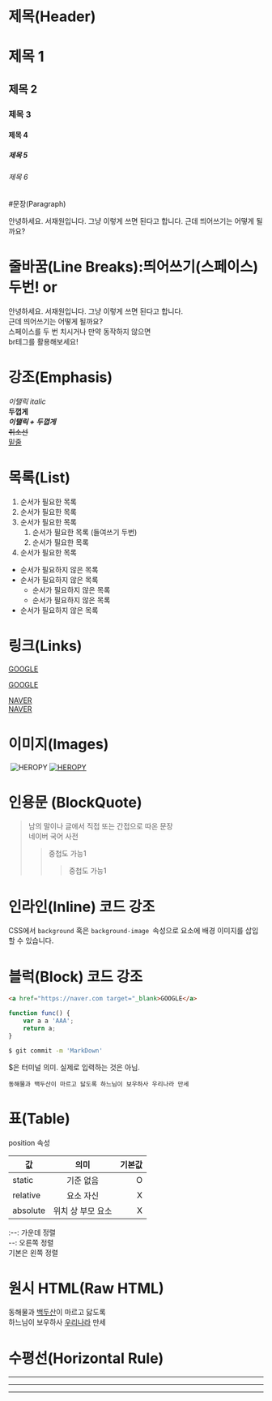# 제목(Header)

# 제목 1
## 제목 2
### 제목 3
#### 제목 4
##### 제목 5
###### 제목 6

#문장(Paragraph)

안녕하세요. 서재원입니다. 그냥 이렇게 쓰면 된다고 합니다. 
근데 띄어쓰기는 어떻게 될까요?

# 줄바꿈(Line Breaks):띄어쓰기(스페이스) 두번! or <br/>
안녕하세요. 서재원입니다. 그냥 이렇게 쓰면 된다고 합니다.  
근데 띄어쓰기는 어떻게 될까요?  
스페이스를 두 번 치시거나 만약 동작하지 않으면  <br/> br테그를 활용해보세요!

# 강조(Emphasis)

_이탤릭 italic_  
**두껍게**  
**_이탤릭 + 두껍게_**  
~~취소선~~  
<u>밑줄</u>  

# 목록(List)

1. 순서가 필요한 목록
1. 순서가 필요한 목록
1. 순서가 필요한 목록
    1. 순서가 필요한 목록 (들여쓰기 두번)
    1. 순서가 필요한 목록
1. 순서가 필요한 목록

- 순서가 필요하지 않은 목록
- 순서가 필요하지 않은 목록
    - 순서가 필요하지 않은 목록
    - 순서가 필요하지 않은 목록
- 순서가 필요하지 않은 목록

# 링크(Links)

<a href="https://google.com">GOOGLE</a>

[GOOGLE](https://google.com)

<a href="https://naver.com" title="NAVER로 이동!">NAVER</a>  
[NAVER](https://naver.com "NAVER로 이동!")

# 이미지(Images)

![]()
![HEROPY](https://heropy.blog/css/images/logo.png)
[![HEROPY](https://heropy.blog/css/images/logo.png)](https://naver.com)

# 인용문 (BlockQuote)

> 남의 말이나 글에서 직접 또는 간접으로 따온 문장  
> 네이버 국어 사전
>> 중첩도 가능1
>>> 중첩도 가능1

# 인라인(Inline) 코드 강조

CSS에서 `background` 혹은 `background-image `속성으로 요소에 배경 이미지를 삽입할 수 있습니다.

# 블럭(Block) 코드 강조

```html
<a href="https://naver.com target="_blank>GOOGLE</a>
```
```javascript
function func() {
    var a a 'AAA';
    return a;
}
```
```bash
$ git commit -m 'MarkDown'
```
$은 터미널 의미. 실제로 입력하는 것은 아님.
```plaintext
동해물과 백두산이 마르고 닳도록 하느님이 보우하사 우리나라 만세
```

# 표(Table)

position 속성

값 | 의미 | 기본값
--|:--:|--:
static | 기준 없음 | O
relative | 요소 자신 | X
absolute | 위치 상 부모 요소 | X

:--: 가운데 정렬  
--: 오른쪽 정렬  
기본은 왼쪽 정렬

# 원시 HTML(Raw HTML)

동해물과 <u>백두산</u>이 마르고 닳도록 <br/> 하느님이 보우하사 <span style="text-decoration: underline;">우리나라</span> 만세

# 수평선(Horizontal Rule)

---

***

___